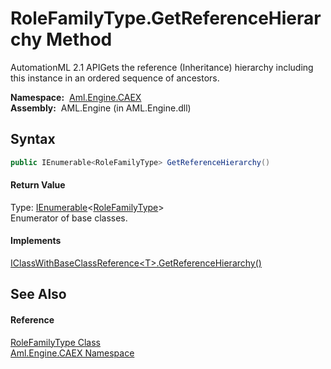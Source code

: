 RoleFamilyType.GetReferenceHierarchy Method
===========================================
AutomationML 2.1 APIGets the reference (Inheritance) hierarchy including this instance in an ordered sequence of ancestors.

  **Namespace:**  [Aml.Engine.CAEX][1]  
  **Assembly:**  AML.Engine (in AML.Engine.dll)

Syntax
------

```csharp
public IEnumerable<RoleFamilyType> GetReferenceHierarchy()
```

#### Return Value
Type: [IEnumerable][2]&lt;[RoleFamilyType][3]>  
Enumerator of base classes.
#### Implements
[IClassWithBaseClassReference&lt;T>.GetReferenceHierarchy()][4]  


See Also
--------

#### Reference
[RoleFamilyType Class][3]  
[Aml.Engine.CAEX Namespace][1]  

[1]: ../README.md
[2]: https://docs.microsoft.com/dotnet/api/system.collections.generic.ienumerable-1
[3]: README.md
[4]: ../IClassWithBaseClassReference_1/GetReferenceHierarchy.md
[5]: https://www.automationml.org
[6]: ../../icons/logoShade.png